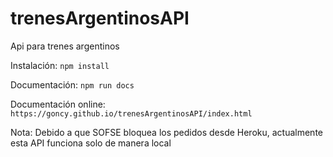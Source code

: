# trenesArgentinosAPI
Api para trenes argentinos

Instalación:
`npm install`

Documentación:
`npm run docs`

Documentación online:
`https://goncy.github.io/trenesArgentinosAPI/index.html`

Nota: Debido a que SOFSE bloquea los pedidos desde Heroku, actualmente esta API funciona solo de manera local
